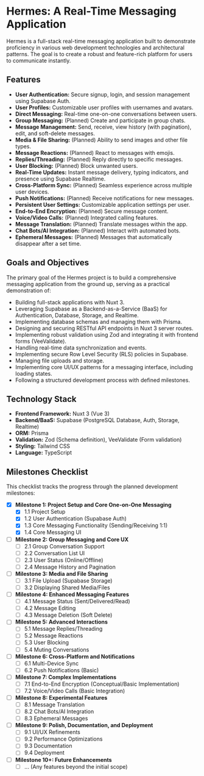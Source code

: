 # **Hermes: A Real-Time Messaging Application**

Hermes is a full-stack real-time messaging application built to demonstrate proficiency in various web development technologies and architectural patterns. The goal is to create a robust and feature-rich platform for users to communicate instantly.

## **Features**

- **User Authentication:** Secure signup, login, and session management using Supabase Auth.
- **User Profiles:** Customizable user profiles with usernames and avatars.
- **Direct Messaging:** Real-time one-on-one conversations between users.
- **Group Messaging:** (Planned) Create and participate in group chats.
- **Message Management:** Send, receive, view history (with pagination), edit, and soft-delete messages.
- **Media & File Sharing:** (Planned) Ability to send images and other file types.
- **Message Reactions:** (Planned) React to messages with emojis.
- **Replies/Threading:** (Planned) Reply directly to specific messages.
- **User Blocking:** (Planned) Block unwanted users.
- **Real-Time Updates:** Instant message delivery, typing indicators, and presence using Supabase Realtime.
- **Cross-Platform Sync:** (Planned) Seamless experience across multiple user devices.
- **Push Notifications:** (Planned) Receive notifications for new messages.
- **Persistent User Settings:** Customizable application settings per user.
- **End-to-End Encryption:** (Planned) Secure message content.
- **Voice/Video Calls:** (Planned) Integrated calling features.
- **Message Translation:** (Planned) Translate messages within the app.
- **Chat Bots/AI Integration:** (Planned) Interact with automated bots.
- **Ephemeral Messages:** (Planned) Messages that automatically disappear after a set time.

## **Goals and Objectives**

The primary goal of the Hermes project is to build a comprehensive messaging application from the ground up, serving as a practical demonstration of:

- Building full-stack applications with Nuxt 3\.
- Leveraging Supabase as a Backend-as-a-Service (BaaS) for Authentication, Database, Storage, and Realtime.
- Implementing database schemas and managing them with Prisma.
- Designing and securing RESTful API endpoints in Nuxt 3 server routes.
- Implementing robust validation using Zod and integrating it with frontend forms (VeeValidate).
- Handling real-time data synchronization and events.
- Implementing secure Row Level Security (RLS) policies in Supabase.
- Managing file uploads and storage.
- Implementing core UI/UX patterns for a messaging interface, including loading states.
- Following a structured development process with defined milestones.

## **Technology Stack**

- **Frontend Framework:** Nuxt 3 (Vue 3\)
- **Backend/BaaS:** Supabase (PostgreSQL Database, Auth, Storage, Realtime)
- **ORM:** Prisma
- **Validation:** Zod (Schema definition), VeeValidate (Form validation)
- **Styling:** Tailwind CSS
- **Language:** TypeScript

## **Milestones Checklist**

This checklist tracks the progress through the planned development milestones:

- [x] **Milestone 1: Project Setup and Core One-on-One Messaging**
  - [x] 1.1 Project Setup
  - [x] 1.2 User Authentication (Supabase Auth)
  - [x] 1.3 Core Messaging Functionality (Sending/Receiving 1:1)
  - [x] 1.4 Core Messaging UI
- [ ] **Milestone 2: Group Messaging and Core UX**
  - [ ] 2.1 Group Conversation Support
  - [ ] 2.2 Conversation List UI
  - [ ] 2.3 User Status (Online/Offline)
  - [ ] 2.4 Message History and Pagination
- [ ] **Milestone 3: Media and File Sharing**
  - [ ] 3.1 File Upload (Supabase Storage)
  - [ ] 3.2 Displaying Shared Media/Files
- [ ] **Milestone 4: Enhanced Messaging Features**
  - [ ] 4.1 Message Status (Sent/Delivered/Read)
  - [ ] 4.2 Message Editing
  - [ ] 4.3 Message Deletion (Soft Delete)
- [ ] **Milestone 5: Advanced Interactions**
  - [ ] 5.1 Message Replies/Threading
  - [ ] 5.2 Message Reactions
  - [ ] 5.3 User Blocking
  - [ ] 5.4 Muting Conversations
- [ ] **Milestone 6: Cross-Platform and Notifications**
  - [ ] 6.1 Multi-Device Sync
  - [ ] 6.2 Push Notifications (Basic)
- [ ] **Milestone 7: Complex Implementations**
  - [ ] 7.1 End-to-End Encryption (Conceptual/Basic Implementation)
  - [ ] 7.2 Voice/Video Calls (Basic Integration)
- [ ] **Milestone 8: Experimental Features**
  - [ ] 8.1 Message Translation
  - [ ] 8.2 Chat Bots/AI Integration
  - [ ] 8.3 Ephemeral Messages
- [ ] **Milestone 9: Polish, Documentation, and Deployment**
  - [ ] 9.1 UI/UX Refinements
  - [ ] 9.2 Performance Optimizations
  - [ ] 9.3 Documentation
  - [ ] 9.4 Deployment
- [ ] **Milestone 10+: Future Enhancements**
  - [ ] ... (Any features beyond the initial scope)
